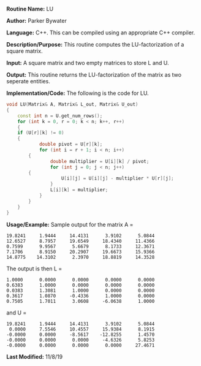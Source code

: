 **Routine Name:** LU  

**Author:** Parker Bywater

**Language:** C++. This can be compiled using an appropriate C++ compiler. 

**Description/Purpose:** This routine computes the LU-factorization of a square matrix.  

**Input:** A square matrix and two empty matrices to store L and U.  
 
**Output:** This routine returns the LU-factorization of the matrix as two seperate entities.  

**Implementation/Code:** The following is the code for LU. 
```C++
void LU(Matrix& A, Matrix& L_out, Matrix& U_out)
{ 
    const int n = U.get_num_rows(); 
    for (int k = 0, r = 0; k < n; k++, r++) 
    {
	if (U[r][k] != 0)   
	{
            double pivot = U[r][k];
            for (int i = r + 1; i < n; i++) 
	    {
                double multiplier = U[i][k] / pivot;
                for (int j = 0; j < n; j++)
		{
                    U[i][j] = U[i][j] - multiplier * U[r][j];
                }
                L[i][k] = multiplier;
            }
        }
    }
}  
```

**Usage/Example:** Sample output for the matrix A = 

    19.8241	    1.9444	   14.4131	    3.9102	    5.0844	
    12.6527	    8.7957	   19.6549	   18.4340	   11.4366	
    0.7599	    9.9567	    5.6679	    8.1733	   12.3671	
    7.1706	    8.9150	   20.2907	   19.6673	   15.9366	
    14.8775	   14.3102	    2.3970	   18.8819	   14.3528 

The output is then L = 
    
    1.0000	    0.0000	    0.0000	    0.0000	    0.0000	
    0.6383	    1.0000	    0.0000	    0.0000	    0.0000	
    0.0383	    1.3081	    1.0000	    0.0000	    0.0000	
    0.3617	    1.0870	   -0.4336	    1.0000	    0.0000	
    0.7505	    1.7011	    3.0608	   -6.0638	    1.0000	

and U = 

    19.8241	    1.9444	   14.4131	    3.9102	    5.0844	
     0.0000	    7.5546	   10.4557	   15.9384	    8.1915	
    -0.0000	    0.0000	   -8.5617	  -12.8255	    1.4570	
    -0.0000	    0.0000	    0.0000	   -4.6326	    5.8253	
    -0.0000	    0.0000	    0.0000	    0.0000	   27.4671

**Last Modified:** 11/8/19 
